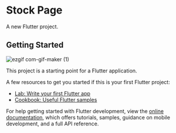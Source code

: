 # Stock Page

A new Flutter project.

## Getting Started
![ezgif com-gif-maker (1)](https://user-images.githubusercontent.com/92147303/215571157-405d9199-3b42-44e5-acc2-85138d972d1e.gif)





This project is a starting point for a Flutter application.

A few resources to get you started if this is your first Flutter project:

- [Lab: Write your first Flutter app](https://docs.flutter.dev/get-started/codelab)
- [Cookbook: Useful Flutter samples](https://docs.flutter.dev/cookbook)

For help getting started with Flutter development, view the
[online documentation](https://docs.flutter.dev/), which offers tutorials,
samples, guidance on mobile development, and a full API reference.
